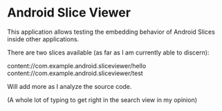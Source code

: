 Android Slice Viewer
=====================

This application allows testing the embedding behavior of Android Slices inside
other applications.

There are two slices available (as far as I am currently able to discern):

content://com.example.android.sliceviewer/hello
content://com.example.android.sliceviewer/test

Will add more as I analyze the source code.

(A whole lot of typing to get right in the search view in my opinion)
